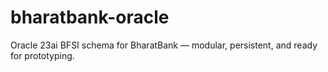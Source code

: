 # bharatbank-oracle
Oracle 23ai BFSI schema for BharatBank — modular, persistent, and ready for prototyping.
